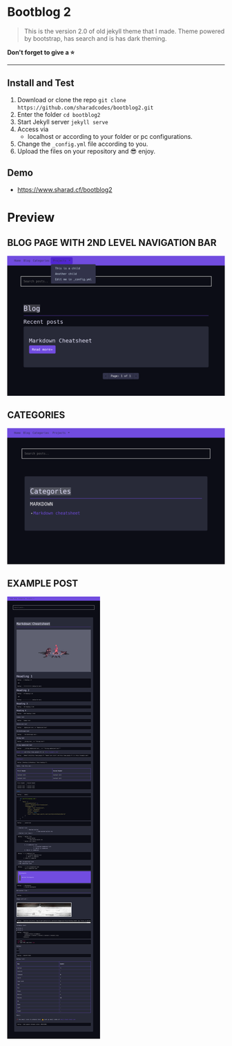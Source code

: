 # Bootblog 2

>This is the version 2.0  of old jekyll theme that I made.
>Theme powered by bootstrap, has search and is has dark theming.

**Don't forget to give a :star:**

---

## Install and Test

1. Download or clone the repo
   `git clone https://github.com/sharadcodes/bootblog2.git`
2. Enter the folder
   `cd bootblog2`
3. Start Jekyll server
   `jekyll serve`
4. Access via
   * localhost or according to your folder or pc configurations.
5. Change the `_config.yml` file according to you.
6. Upload the files on your repository and :sunglasses: enjoy.

## Demo

- https://www.sharad.cf/bootblog2

# Preview

## BLOG PAGE WITH 2ND LEVEL NAVIGATION BAR
![Blog page](https://github.com/sharadcodes/bootblog2/raw/master/screenshots/blog.png)
## CATEGORIES 
![Home page](https://github.com/sharadcodes/bootblog2/raw/master/screenshots/categories.png)
## EXAMPLE POST 
![Blog page](https://github.com/sharadcodes/bootblog2/raw/master/screenshots/post.png)
